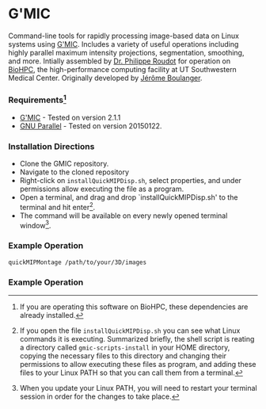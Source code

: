 # G'MIC
Command-line tools for rapidly processing image-based data on Linux systems using [G'MIC](https://gmic.eu).
Includes a variety of useful operations including highly parallel maximum intensity projections, segmentation, smoothing, and more. Intially assembled by [Dr. Philippe Roudot](https://centuri-livingsystems.org/p-roudot/) for operation on [BioHPC](https://portal.biohpc.swmed.edu/content/), the high-performance computing facility at UT Southwestern Medical Center. Originally developed by [Jérôme Boulanger](https://github.com/jboulanger/jboulanger-gmic/blob/master/jboulanger.gmic).

### Requirements[^1]
- [G'MIC](https://gmic.eu) - Tested on version 2.1.1
- [GNU Parallel](https://www.gnu.org/software/parallel/) - Tested on version 20150122.


### Installation Directions
- Clone the GMIC repository.
- Navigate to the cloned repository
- Right-click on `installQuickMIPDisp.sh`, select properties, and under permissions allow executing the file as a program.
- Open a terminal, and drag and drop `installQuickMIPDisp.sh' to the terminal and hit enter[^2].
- The command  will be available on every newly opened terminal window[^3].

### Example Operation
```
quickMIPMontage /path/to/your/3D/images
```

### Example Operation

[^1]: If you are operating this software on BioHPC, these dependencies are already installed.
[^2]: If you open the file `installQuickMIPDisp.sh` you can see what Linux commands it is executing. Summarized briefly, the shell script is reating a directory called `gmic-scripts-install` in your HOME directory, copying the necessary files to this directory and changing their permissions to allow executing these files as program, and adding these files to your Linux PATH so that you can call them from a terminal.
[^3]: When you update your Linux PATH, you will need to restart your terminal session in order for the changes to take place.
